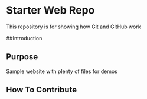 # Starter Web Repo

This repository is for showing how Git and GitHub work


##Introduction

## Purpose

Sample website with plenty of files for demos

## How To Contribute